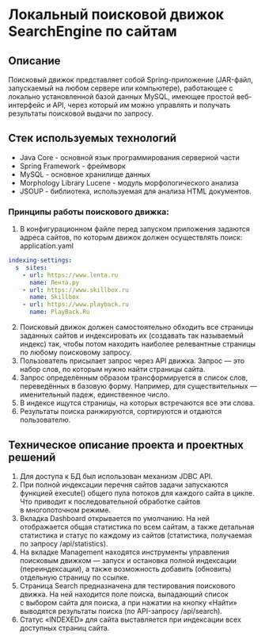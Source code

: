 # Локальный поисковой движок SearchEngine по сайтам

## Описание 
Поисковый движок представляет собой Spring-приложение (JAR-файл, запускаемый на любом сервере или компьютере), работающее с локально установленной базой данных MySQL, имеющее простой веб-интерфейс и API, через который им можно управлять и получать результаты поисковой выдачи по запросу.

## Стек используемых технологий
- Java Core - основной язык программирования серверной части
- Spring Framework - фреймворк
- MySQL - основное хранилище данных
- Morphology Library Lucene - модуль морфологического анализа
- JSOUP - библиотека, используемая для анализа HTML документов.

### Принципы работы поискового движка:
1. В&nbsp;конфигурационном файле перед запуском приложения задаются
    адреса сайтов, по&nbsp;которым движок должен осуществлять поиск:
    application.yaml
```yaml
indexing-settings:
  s  sites:
    - url: https://www.lenta.ru
      name: Лента.ру
    - url: https://www.skillbox.ru
      name: Skillbox
    - url: https://www.playback.ru
      name: PlayBack.Ru
```
2. Поисковый движок должен самостоятельно обходить все страницы
    заданных сайтов и&nbsp;индексировать&nbsp;их (создавать так называемый индекс)
    так, чтобы потом находить наиболее релевантные страницы по&nbsp;любому
    поисковому запросу.
3. Пользователь присылает запрос через API движка. Запрос&nbsp;&mdash; это набор
    слов, по&nbsp;которым нужно найти страницы сайта.
4. Запрос определённым образом трансформируется в&nbsp;список слов,
    переведённых в&nbsp;базовую форму. Например, для существительных &mdash;
    именительный падеж, единственное число.
5. В&nbsp;индексе ищутся страницы, на&nbsp;которых встречаются все эти слова.
6. Результаты поиска ранжируются, сортируются и&nbsp;отдаются пользователю.
  
## Техническое описание проекта и проектных решений
1. Для доступа к&nbsp;БД был использован механизм JDBC API.
2. При полной индексации перечня сайтов задачи запускаются функцией execute() общего пула потоков для каждого сайта в&nbsp;цикле. Что приводит к&nbsp;последовательной обработке сайтов в&nbsp;многопоточном режиме.
3. Вкладка Dashboard открывается по&nbsp;умолчанию. На&nbsp;ней отображается общая статистика по&nbsp;всем сайтам, а&nbsp;также детальная статистика и&nbsp;статус по&nbsp;каждому из&nbsp;сайтов (статистика, получаемая по&nbsp;запросу /api/statistics).
4. На&nbsp;вкладке Management находятся инструменты управления поисковым движком&nbsp;&mdash; запуск и&nbsp;остановка полной индексации (переиндексации), а&nbsp;также возможность добавить (обновить) отдельную страницу по&nbsp;ссылке.
7. Страница Search предназначена для тестирования поискового движка. На&nbsp;ней находится поле поиска, выпадающий список с&nbsp;выбором сайта для поиска, а&nbsp;при нажатии на&nbsp;кнопку &laquo;Найти&raquo; выводятся результаты поиска 
(по&nbsp;API-запросу /api/search).
8. Статус &laquo;INDEXED&raquo; для сайта выставляется при индексации всех доступных страниц сайта.
